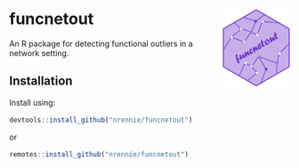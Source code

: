 # funcnetout <img src="https://github.com/nrennie/funcnetout/blob/main/man/figures/funcnetout.png?raw=true" align="right" width="120" />

An R package for detecting functional outliers in a network setting.

## Installation

Install using:

``` r
devtools::install_github("nrennie/funcnetout")
```

or

``` r
remotes::install_github("nrennie/funcnetout")
```

